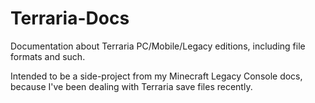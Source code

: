 # Terraria-Docs
Documentation about Terraria PC/Mobile/Legacy editions, including file formats and such.  
  
Intended to be a side-project from my Minecraft Legacy Console docs, because I've been dealing with Terraria save files recently.
